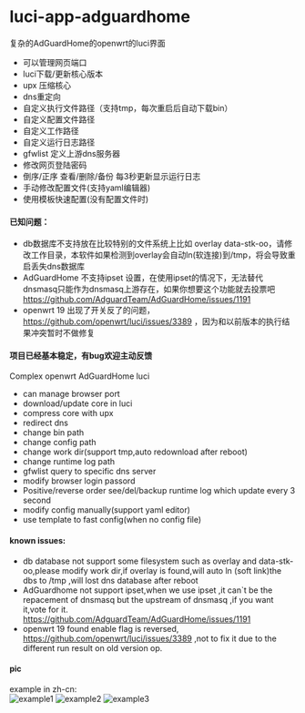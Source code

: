 # luci-app-adguardhome
复杂的AdGuardHome的openwrt的luci界面

 - 可以管理网页端口
 - luci下载/更新核心版本
 - upx 压缩核心
 - dns重定向
 - 自定义执行文件路径（支持tmp，每次重启后自动下载bin）
 - 自定义配置文件路径
 - 自定义工作路径
 - 自定义运行日志路径
 - gfwlist 定义上游dns服务器
 - 修改网页登陆密码
 - 倒序/正序 查看/删除/备份 每3秒更新显示运行日志
 - 手动修改配置文件(支持yaml编辑器)
 - 使用模板快速配置(没有配置文件时)
#### 已知问题：
 - db数据库不支持放在比较特别的文件系统上比如 overlay data-stk-oo，请修改工作目录，本软件如果检测到overlay会自动ln(软连接)到/tmp，将会导致重启丢失dns数据库
 - AdGuardHome 不支持ipset 设置，在使用ipset的情况下，无法替代dnsmasq只能作为dnsmasq上游存在，如果你想要这个功能就去投票吧<br>
 https://github.com/AdguardTeam/AdGuardHome/issues/1191
 - openwrt 19 出现了开关反了的问题，https://github.com/openwrt/luci/issues/3389 ，因为和以前版本的执行结果冲突暂时不做修复
#### 项目已经基本稳定，有bug欢迎主动反馈


Complex openwrt AdGuardHome luci

 - can manage browser port
 - download/update core in luci
 - compress core with upx
 - redirect dns
 - change bin path
 - change config path
 - change work dir(support tmp,auto redownload after reboot)
 - change runtime log path
 - gfwlist query to specific dns server
 - modify browser login passord
 - Positive/reverse order see/del/backup runtime log which update every 3 second
 - modify config manually(support yaml editor)
 - use template to fast config(when no config file)
#### known issues:
 - db database not support some filesystem such as overlay and data-stk-oo,please modify work dir,if overlay is found,will auto ln (soft link)the dbs to /tmp ,will lost dns database after reboot
 - AdGuardhome not support ipset,when we use ipset ,it can`t be the repacement of dnsmasq but the upstream of dnsmasq ,if you want it,vote for it.<br>
 https://github.com/AdguardTeam/AdGuardHome/issues/1191<br>
 - openwrt 19 found enable flag is reversed, https://github.com/openwrt/luci/issues/3389 ,not to fix it due to the different run result on old version op.
#### pic
example in zh-cn:<br>
![example1](https://user-images.githubusercontent.com/22387141/69557384-7698b900-0fe1-11ea-96a6-85786fec06ac.png)
![example2](https://user-images.githubusercontent.com/22387141/69949917-59a63d80-152d-11ea-9a90-3602f533200c.png)
![example3](https://user-images.githubusercontent.com/22387141/69854039-09c43e00-12c3-11ea-8827-7725d295a471.png)
